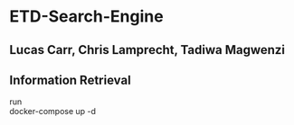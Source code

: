# ETD-Search-Engine

## Lucas Carr, Chris Lamprecht, Tadiwa Magwenzi

## Information Retrieval

run    
    docker-compose up -d 
    